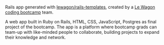 Rails app generated with [lewagon/rails-templates](https://github.com/lewagon/rails-templates), created by a [Le Wagon coding bootcamp](https://www.lewagon.com) team.

A web app built in Ruby on Rails, HTML, CSS, JavaScript, Postgres as final project of the bootcamp.
The app is a platform where bootcamp grads can team-up with like-minded people to collaborate, building projects to expand their knowledge and network.
